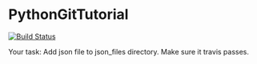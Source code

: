 # PythonGitTutorial

[![Build Status](https://travis-ci.com/uofscphysics/PythonGitTutorial.svg?branch=master)](https://travis-ci.com/uofscphysics/PythonGitTutorial)

Your task:
Add json file to json_files directory.
Make sure it travis passes.
